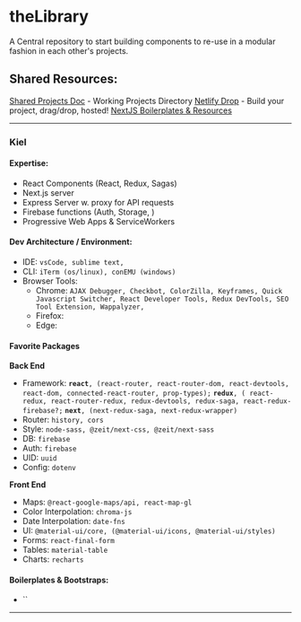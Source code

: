 # theLibrary
A Central repository to start building components to re-use in a modular fashion in each other's projects. 

## Shared Resources:

[Shared Projects Doc](https://docs.google.com/document/d/1bI4gOftEYXE9DX6TvLxKJazUx68ZZZHiH7vTPy3Gp-4/edit "Google Drive") - Working Projects Directory
[Netlify Drop](https://app.netlify.com/drop "Netlify Drop") - Build your project, drag/drop, hosted!
[NextJS Boilerplates & Resources](https://github.com/unicodeveloper/awesome-nextjs#boilerplates "Next.js Resources")

---
### Kiel

#### Expertise:
- React Components (React, Redux, Sagas)
- Next.js server
- Express Server w. proxy for API requests
- Firebase functions (Auth, Storage, )
- Progressive Web Apps & ServiceWorkers
#### Dev Architecture / Environment:
- IDE: `vsCode, sublime text, `
- CLI: `iTerm (os/linux), conEMU (windows)`
- Browser Tools:
    - Chrome:  `AJAX Debugger, Checkbot, ColorZilla, Keyframes, Quick Javascript Switcher, React Developer Tools, Redux DevTools, SEO Tool Extension, Wappalyzer, `
    - Firefox: 
    - Edge: 
#### Favorite Packages
__Back End__
- Framework: __`react`__`, (react-router, react-router-dom, react-devtools, react-dom, connected-react-router, prop-types);`  __`redux`__`, ( react-redux, react-router-redux, redux-devtools, redux-saga, react-redux-firebase?;` __`next`__`, (next-redux-saga, next-redux-wrapper) `
- Router: `history, cors`
- Style: `node-sass, @zeit/next-css, @zeit/next-sass`
- DB: `firebase`
- Auth: `firebase`
- UID: `uuid`
- Config: `dotenv`

__Front End__
- Maps: `@react-google-maps/api, react-map-gl`
- Color Interpolation: `chroma-js`
- Date Interpolation: `date-fns`
- UI: `@material-ui/core, (@material-ui/icons, @material-ui/styles)`
- Forms: `react-final-form`
- Tables: `material-table`
- Charts: `recharts`

#### Boilerplates & Bootstraps:
- ``
___